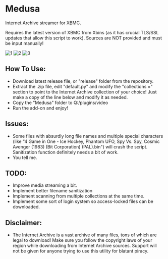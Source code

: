# Medusa
Internet Archive streamer for XBMC. 

Requires the latest version of XBMC from Xbins (as it has crucial TLS/SSL updates that allow this script to work). Sources are NOT provided and must be input manually!

![1](screenshots/1.bmp)
![2](screenshots/2.bmp)
![3](screenshots/3.bmp)

## How To Use:
- Download latest release file, or "release" folder from the repository.
- Extract the .zip file, edit "default.py" and modify the "collections =" section to point to the Internet Archive collection of your choice! Just make a copy of the line below and modify it as needed.
- Copy the "Medusa" folder to Q:/plugins/video
- Run the add-on and enjoy!

## Issues:
- Some files with absurdly long file names and multiple special characters (like "4 Game in One - Ice Hockey, Phantom UFO, Spy Vs. Spy, Cosmic Avenger (1983) (Bit Corporation) (PAL).bin") will crash the script. Sanitization function definitely needs a bit of work.
- You tell me.

## TODO:
- Improve media streaming a bit.
- Implement better filename sanitization
- Implement scanning from multiple collections at the same time.
- Implement some sort of login system so access-locked files can be downloaded.

## Disclaimer:
- The Internet Archive is a vast archive of many files, tons of which are legal to download! Make sure you follow the copyright laws of your region while downloading from Internet Archive sources. Support will not be given for anyone trying to use this utility for blatant piracy. 
